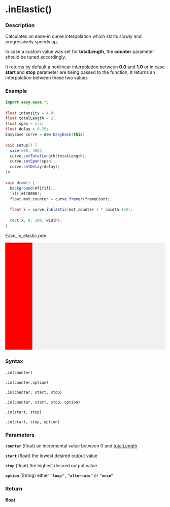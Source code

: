 # .inElastic()


### Description 
Calculates an ease-in curve interpolation which starts slowly and progressively speeds up,

In case a custom value was set for **totalLength**, the **counter** parameter should be tuned accordingly.

It returns by default a nonlinear interpolation between **0.0** and **1.0** or in case **start** and **stop** parameter are being passed to the function, it returns an interpolation between  those two values


### Example

```java
import easy.ease.*;

float intensity = 4.0;
float totalLength = 2;
float span = 1.5;
float delay = 0.25;
EasyEase curve = new EasyEase(this);

void setup() {
  size(600, 400);
  curve.setTotalLength(totalLength);
  curve.setSpan(span);
  curve.setDelay(delay);
}s

void draw() {
  background(#f1f1f1);
  fill(#ff0000);
  float mot_counter = curve.framer(frameCount);
  
  float x = curve.inElastic(mot_counter ) * (width-100);

  rect(x, 0, 100, width);
}

```


<div class="exampleWindow">
  <div class="title">
      <div class="dot red"></div>
      <div class="dot amber"></div>
      <div class="dot green"></div>
      <p >Ease_in_elastic.pde</p>
  </div>

![.inElastic()](../images/methods/ease_inElastic_method.gif)

</div>


### Syntax

```.in(counter) ```


```.in(counter,option)```

```.in(counter, start, stop)```

```.in(counter, start, stop, option)```

```.in(start, stop)```

```.in(start, stop, option)```


### Parameters

**```counter```** (float)  an incremental value between 0 and [totalLength](./totalLength.md)

**```start```** (float) the lowest desired output value

**```stop```** (float) the highest desired output value

**```option```** (String)  either **```"loop"```** , **```"alternate"```** or **```"once"```**


### Return

**float**
